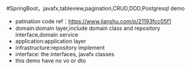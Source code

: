 #SpringBoot，javafx,tableview,pagination,CRUD,DDD,Postgresql demo
- patination code ref：https://www.jianshu.com/p/21193fcc05f1
- domain:domain layer,include domain class and repository interface,domain service
- application:application layer
- infrastructure:repository implement
- interface: the interfaces, javafx classes
- this demo have no vo or dto